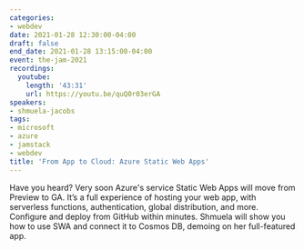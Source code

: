 ```yaml
---
categories:
- webdev
date: 2021-01-28 12:30:00-04:00
draft: false
end_date: 2021-01-28 13:15:00-04:00
event: the-jam-2021
recordings:
  youtube:
    length: '43:31'
    url: https://youtu.be/quQ0r03erGA
speakers:
- shmuela-jacobs
tags:
- microsoft
- azure
- jamstack
- webdev
title: 'From App to Cloud: Azure Static Web Apps'
---
```



Have you heard? Very soon Azure's service Static Web Apps will move from Preview to GA. It’s a full experience of hosting your web app, with serverless functions, authentication, global distribution, and more. Configure and deploy from GitHub within minutes. Shmuela will show you how to use SWA and connect it to Cosmos DB, demoing on her full-featured app.
